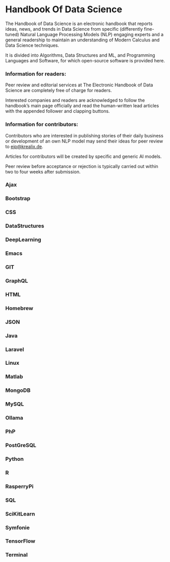 # Handbook Of Data Science

The Handbook of Data Science is an electronic handbook that reports ideas, news, and trends in Data Science from specific (differently fine-tuned) Natural Language Processing Models (NLP) engaging experts and a general readership to maintain an understanding of Modern Calculus and Data Science techniques.

It is divided into Algorithms, Data Structures and ML, and Programming Languages and Software, for which open-source software is provided here.

### Information for readers:

Peer review and editorial services at The Electronic Handbook of Data Science are completely free of charge for readers.

Interested companies and readers are acknowledged to follow the handbook’s main page officially and read the human-written lead articles with the appended follower and clapping buttons.

### Information for contributors:

Contributors who are interested in publishing stories of their daily business or development of an own NLP model may send their ideas for peer review to ejp@krealix.de.

Articles for contributors will be created by specific and generic AI models.

Peer review before acceptance or rejection is typically carried out within two to four weeks after submission.

### Ajax
### Bootstrap
### CSS
### DataStructures
### DeepLearning
### Emacs
### GIT
### GraphQL
### HTML
### Homebrew
### JSON
### Java
### Laravel
### Linux
### Matlab
### MongoDB
### MySQL
### Ollama
### PhP
### PostGreSQL
### Python
### R
### RasperryPi
### SQL
### SciKitLearn
### Symfonie
### TensorFlow
### Terminal


